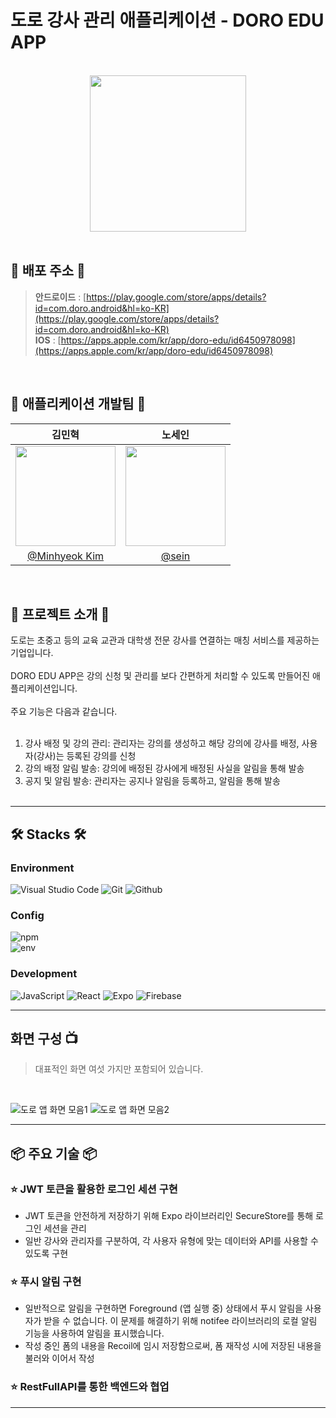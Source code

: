# 도로 강사 관리 애플리케이션 - DORO EDU APP

<div align="center"><br/>

  <img width="250px" src="https://github.com/DOROEDU/Doro-Front/assets/42240254/4d858d31-b028-4862-b4e4-bb193b6c6d06" /> 

</div>
<br/>

## 🚀 배포 주소 🚀

> **안드로이드** : [https://play.google.com/store/apps/details?id=com.doro.android&hl=ko-KR](https://play.google.com/store/apps/details?id=com.doro.android&hl=ko-KR) <br>
> **IOS** : [https://apps.apple.com/kr/app/doro-edu/id6450978098](https://apps.apple.com/kr/app/doro-edu/id6450978098) <br>
<br/>

## 📱 애플리케이션 개발팀 📱

|          김민혁          |          노세인          |                                                                                                     
| :------------------------------------------------------------------------------: | :---------------------------------------------------------------------------------------------------------------------------------------------------: |
|   <img width="160px" src="https://avatars.githubusercontent.com/u/42240254?v=4" />    |                      <img width="160px" src="https://avatars.githubusercontent.com/u/71018440?v=4" />    |
|   [@Minhyeok Kim](https://github.com/jaqwe2301)   |   [@sein](https://github.com/dslov89)   |
<br/>

## 📘 프로젝트 소개 📘

도로는 초중고 등의 교육 교관과  대학생 전문 강사를 연결하는 매칭 서비스를 제공하는 기업입니다.<br/><br/>
DORO EDU APP은 강의 신청 및 관리를 보다 간편하게 처리할 수 있도록 만들어진 애플리케이션입니다.
<br/><br/>
주요 기능은 다음과 같습니다.<br/><br/>

1. 강사 배정 및 강의 관리: 관리자는 강의를 생성하고 해당 강의에 강사를 배정, 사용자(강사)는 등록된 강의를 신청<br/>
2. 강의 배정 알림 발송: 강의에 배정된 강사에게 배정된 사실을 알림을 통해 발송<br/>
3. 공지 및 알림 발송: 관리자는 공지나 알림을 등록하고, 알림을 통해 발송<br/><br/>

---

## 🛠️ Stacks 🛠️

### Environment
![Visual Studio Code](https://img.shields.io/badge/Visual%20Studio%20Code-007ACC?style=for-the-badge&logo=Visual%20Studio%20Code&logoColor=white)
![Git](https://img.shields.io/badge/Git-F05032?style=for-the-badge&logo=Git&logoColor=white)
![Github](https://img.shields.io/badge/GitHub-181717?style=for-the-badge&logo=GitHub&logoColor=white)             

### Config
![npm](https://img.shields.io/badge/npm-CB3837?style=for-the-badge&logo=npm&logoColor=white)        
![env](https://img.shields.io/badge/.env-ECD53F?style=for-the-badge&logo=.env&logoColor=white)        

### Development
![JavaScript](https://img.shields.io/badge/JavaScript-F7DF1E?style=for-the-badge&logo=Javascript&logoColor=white)
![React](https://img.shields.io/badge/React&nbsp;Native-20232A?style=for-the-badge&logo=react&logoColor=61DAFB)
![Expo](https://img.shields.io/badge/Expo-000020?style=for-the-badge&logo=expo&logoColor=white)
![Firebase](https://img.shields.io/badge/Firebase-white?style=for-the-badge&logo=firebase&logoColor=FFCA28)

---
## 화면 구성 📺
> 대표적인 화면 여섯 가지만 포함되어 있습니다.
<br/>

![도로 앱 화면 모음1](https://github.com/DOROEDU/Doro-Front/assets/42240254/b16c7b04-d719-4d7f-981b-eb933ee82f40)
![도로 앱 화면 모음2](https://github.com/DOROEDU/Doro-Front/assets/42240254/b8c7d1f2-13f4-4de1-ad7d-daf32b88f793)


---
## 📦 주요 기술 📦

### ⭐️ JWT 토큰을 활용한 로그인 세션 구현
- JWT 토큰을 안전하게 저장하기 위해 Expo 라이브러리인 SecureStore를 통해 로그인 세션을 관리
- 일반 강사와 관리자를 구분하여, 각 사용자 유형에 맞는 데이터와 API를 사용할 수 있도록 구현

### ⭐️ 푸시 알림 구현
- 일반적으로 알림을 구현하면 Foreground (앱 실행 중) 상태에서 푸시 알림을 사용자가 받을 수 없습니다. 이 문제를 해결하기 위해 notifee 라이브러리의 로컬 알림 기능을 사용하여 알림을 표시했습니다.
- 작성 중인 폼의 내용을 Recoil에 임시 저장함으로써, 폼 재작성 시에 저장된 내용을 불러와 이어서 작성

### ⭐️ RestFullAPI를 통한 백엔드와 협업

---
